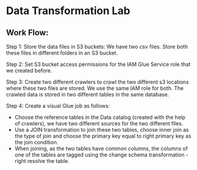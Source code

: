 # Data Transformation Lab

## Work Flow:

Step 1:  Store the data files in S3 buckets: We have two csv files. Store both these files in different folders in an S3 bucket. 

Step 2: Set S3 bucket access permissions for the IAM Glue Service role that we created before. 

Step 3: Create two different crawlers to crawl the two different s3 locations where these two files are stored. We use the same IAM role for both.
The crawled data is stored in two different tables in the same database.

Step 4: Create a visual Glue job as follows:
- Choose the reference tables in the Data catalog (created with the help of crawlers), we have two different sources for the two different files.
- Use a JOIN transformation to join these two tables, choose inner join as the type of join and choose the primary key equal to right primary key as the join condition. 
- When joining, as the two tables have common columns, the columns of one of the tables are tagged using the change schema transformation - right resolve the table.
